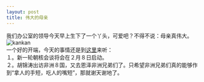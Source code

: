 ```yaml
---
layout: post
title: 伟大的母亲
---
```


<p>我们办公室的领导今天早上生下了一个丫头，可爱吧？不得不说：母亲真伟大。<br />
<img id="image306" src="http://www.rijiben.org/wp-content/blogs/6/uploads//%E7%9C%8B%E7%9C%8B.jpg" alt="kankan" /><br />
一个好的开端，今天的事情还是到<a href="http://www.francaisblog.com.cn/node/512">这里</a>来听：<br />
１。新一轮朝核会谈将会在２月８日启动。<br />
２。胡锦涛出访非洲８国，又去恩泽非洲兄弟们了。只希望非洲兄弟们真的能够作到“拿人的手短，吃人的嘴短”，那就谢天谢地了。</p>
